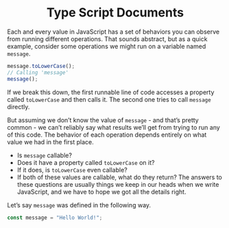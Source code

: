 <link rel="stylesheet" href="https://cdn.jsdelivr.net/npm/bootstrap-icons@1.5.0/font/bootstrap-icons.css">
<link rel="stylesheet" href="../../lib/doc_style.css">

<h1 style="text-align:center">Type Script Documents</h1>

Each and every value in JavaScript has a set of behaviors you can observe from running different operations. That sounds abstract, but as a quick example, consider some operations we might run on a variable named `message`.
```ts
message.toLowerCase();
// Calling 'message'
message();
```
If we break this down, the first runnable line of code accesses a property called `toLowerCase` and then calls it. The second one tries to call `message` directly.

But assuming we don’t know the value of `message` - and that’s pretty common - we can’t reliably say what results we’ll get from trying to run any of this code. The behavior of each operation depends entirely on what value we had in the first place.

* Is `message` callable?
* Does it have a property called `toLowerCase` on it?
* If it does, is `toLowerCase` even callable?
* If both of these values are callable, what do they return?
The answers to these questions are usually things we keep in our heads when we write JavaScript, and we have to hope we got all the details right.

Let’s say `message` was defined in the following way.
```ts
const message = "Hello World!";
```



























